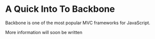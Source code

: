 A Quick Into To Backbone
============

Backbone is one of the most popular MVC frameworks for JavaScript.

More information will soon be written

